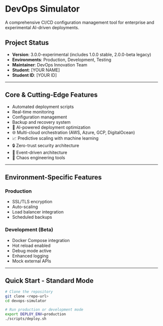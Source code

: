 # DevOps Simulator

A comprehensive CI/CD configuration management tool for enterprise and experimental AI-driven deployments.

## Project Status
- **Version**: 3.0.0-experimental (includes 1.0.0 stable, 2.0.0-beta legacy)
- **Environments**: Production, Development, Testing
- **Maintainer**: DevOps Innovation Team
- **Student**: [YOUR NAME]
- **Student ID**: [YOUR ID]

---

## Core & Cutting-Edge Features
- Automated deployment scripts  
- Real-time monitoring  
- Configuration management  
- Backup and recovery system  
- 🤖 AI-powered deployment optimization  
- 🌐 Multi-cloud orchestration (AWS, Azure, GCP, DigitalOcean)  
- 📈 Predictive scaling with machine learning  
- 🔒 Zero-trust security architecture  
- 🌊 Event-driven architecture  
- 🎯 Chaos engineering tools  

---

## Environment-Specific Features

### Production
- SSL/TLS encryption  
- Auto-scaling  
- Load balancer integration  
- Scheduled backups  

### Development (Beta)
- Docker Compose integration  
- Hot reload enabled  
- Debug mode active  
- Enhanced logging  
- Mock external APIs  

---

## Quick Start - Standard Mode
```bash
# Clone the repository
git clone <repo-url>
cd devops-simulator

# Run production or development mode
export DEPLOY_ENV=production
./scripts/deploy.sh
